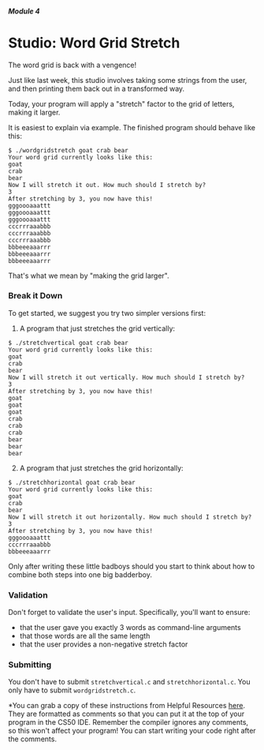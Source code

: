 ##### Module 4

# Studio: Word Grid Stretch

The word grid is back with a vengence!

Just like last week, this studio involves taking some strings from the user, and then printing them back out in a transformed way.

Today, your program will apply a "stretch" factor to the grid of letters, making it larger. 

It is easiest to explain via example. The finished program should behave like this:

```nohighlight
$ ./wordgridstretch goat crab bear
Your word grid currently looks like this:
goat
crab
bear
Now I will stretch it out. How much should I stretch by?
3
After stretching by 3, you now have this!
gggoooaaattt
gggoooaaattt
gggoooaaattt
cccrrraaabbb
cccrrraaabbb
cccrrraaabbb
bbbeeeaaarrr
bbbeeeaaarrr
bbbeeeaaarrr
```

That's what we mean by "making the grid larger". 

### Break it Down

To get started, we suggest you try two simpler versions first:

1. A program that just stretches the grid vertically:
  ```nohighlight
  $ ./stretchvertical goat crab bear
  Your word grid currently looks like this:
  goat
  crab
  bear
  Now I will stretch it out vertically. How much should I stretch by?
  3
  After stretching by 3, you now have this!
  goat
  goat
  goat
  crab
  crab
  crab
  bear
  bear
  bear
  ```

2. A program that just stretches the grid horizontally:
  ```nohighlight
  $ ./stretchhorizontal goat crab bear
  Your word grid currently looks like this:
  goat
  crab
  bear
  Now I will stretch it out horizontally. How much should I stretch by?
  3
  After stretching by 3, you now have this!
  gggoooaaattt
  cccrrraaabbb
  bbbeeeaaarrr
  ```
  
Only after writing these little badboys should you start to think about how to combine both steps into one big badderboy.


### Validation

Don't forget to validate the user's input. Specifically, you'll want to ensure:

* that the user gave you exactly 3 words as command-line arguments
* that those words are all the same length
* that the user provides a non-negative stretch factor 
 

### Submitting 

You don't have to submit `stretchvertical.c` and `stretchhorizontal.c`. You only have to submit `wordgridstretch.c`.

*You can grab a copy of these instructions from Helpful Resources <a href="../../../../../../..//helpful-resources/modules/module-4.html#class-x-studio-word-grid-stretch" target="_blank">here</a>. They are formatted as comments so that you can put it at the top of your program in the CS50 IDE. Remember the compiler ignores any comments, so this won't affect your program! You can start writing your code right after the comments.
